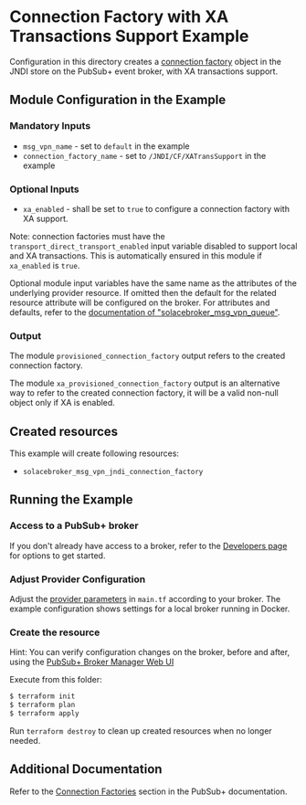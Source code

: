 # Connection Factory with XA Transactions Support Example

Configuration in this directory creates a [connection factory](https://docs.solace.com/API/Solace-JMS-API/Connection-Factories.htm) object in the JNDI store on the PubSub+ event broker, with XA transactions support.

## Module Configuration in the Example

### Mandatory Inputs

* `msg_vpn_name` - set to `default` in the example
* `connection_factory_name` - set to `/JNDI/CF/XATransSupport` in the example

### Optional Inputs

* `xa_enabled` - shall be set to `true` to configure a connection factory with XA support.

Note: connection factories must have the `transport_direct_transport_enabled` input variable disabled to support local and XA transactions. This is automatically ensured in this module if `xa_enabled` is `true`.

Optional module input variables have the same name as the attributes of the underlying provider resource. If omitted then the default for the related resource attribute will be configured on the broker. For attributes and defaults, refer to the [documentation of "solacebroker_msg_vpn_queue"](https://registry.terraform.io/providers/SolaceProducts/solacebroker/latest/docs/resources/msg_vpn_queue#optional).

### Output

The module `provisioned_connection_factory` output refers to the created connection factory.

The module `xa_provisioned_connection_factory` output is an alternative way to refer to the created connection factory, it will be a valid non-null object only if XA is enabled.

## Created resources

This example will create following resources:

* `solacebroker_msg_vpn_jndi_connection_factory`

## Running the Example

### Access to a PubSub+ broker

If you don't already have access to a broker, refer to the [Developers page](https://www.solace.dev/) for options to get started.

### Adjust Provider Configuration

Adjust the [provider parameters](https://registry.terraform.io/providers/SolaceProducts/solacebroker/latest/docs#schema) in `main.tf` according to your broker. The example configuration shows settings for a local broker running in Docker.

### Create the resource

Hint: You can verify configuration changes on the broker, before and after, using the [PubSub+ Broker Manager Web UI](https://docs.solace.com/Admin/Broker-Manager/PubSub-Manager-Overview.htm)

Execute from this folder:

```bash
$ terraform init
$ terraform plan
$ terraform apply
```

Run `terraform destroy` to clean up created resources when no longer needed.

## Additional Documentation

Refer to the [Connection Factories](https://docs.solace.com/API/Solace-JMS-API/Connection-Factories.htm) section in the PubSub+ documentation.


